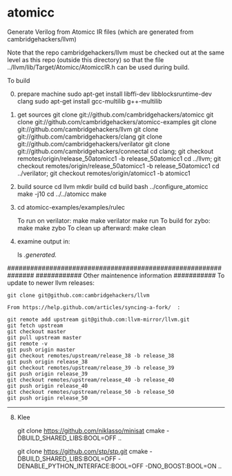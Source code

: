 # atomicc
Generate Verilog from Atomicc IR files (which are generated from cambridgehackers/llvm)

Note that the repo cambridgehackers/llvm must be checked out at the same level as this repo
(outside this directory) so that the file ../llvm/lib/Target/Atomicc/AtomiccIR.h can be used
during build.


To build

0) prepare machine
    sudo apt-get install libffi-dev libblocksruntime-dev clang
    sudo apt-get install gcc-multilib g++-multilib

1) get sources
    git clone git://github.com/cambridgehackers/atomicc
    git clone git://github.com/cambridgehackers/atomicc-examples
    git clone git://github.com/cambridgehackers/llvm
    git clone git://github.com/cambridgehackers/clang
    git clone git://github.com/cambridgehackers/verilator
    git clone git://github.com/cambridgehackers/connectal
    cd clang; git checkout remotes/origin/release_50atomicc1 -b release_50atomicc1
    cd ../llvm; git checkout remotes/origin/release_50atomicc1 -b release_50atomicc1
    cd ../verilator; git checkout remotes/origin/atomicc1 -b atomicc1

2) build source
    cd llvm 
    mkdir build
    cd build
    bash ../configure_atomicc
    make -j10
    cd ../../atomicc
    make

3) cd atomicc-examples/examples/rulec

    To run on verilator:
        make 
        make verilator
        make run
    To build for zybo:
        make
        make zybo
    To clean up afterward:
        make clean

4) examine output in:

    ls *.generated.*

###############################################################
############ Other maintenence information ###########
To update to newer llvm releases:

    git clone git@github.com:cambridgehackers/llvm

    From https://help.github.com/articles/syncing-a-fork/  :

    git remote add upstream git@github.com:llvm-mirror/llvm.git
    git fetch upstream
    git checkout master
    git pull upstream master
    git remote -v
    git push origin master
    git checkout remotes/upstream/release_38 -b release_38
    git push origin release_38
    git checkout remotes/upstream/release_39 -b release_39
    git push origin release_39
    git checkout remotes/upstream/release_40 -b release_40
    git push origin release_40
    git checkout remotes/upstream/release_50 -b release_50
    git push origin release_50

----------------

8) Klee

    git clone https://github.com/niklasso/minisat
    cmake -DBUILD_SHARED_LIBS:BOOL=OFF ..

    git clone https://github.com/stp/stp.git
    cmake -DBUILD_SHARED_LIBS:BOOL=OFF -DENABLE_PYTHON_INTERFACE:BOOL=OFF -DNO_BOOST:BOOL=ON ..

